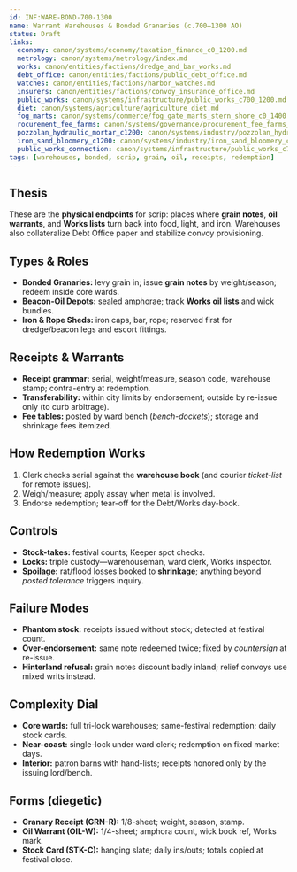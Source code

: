 ```yaml
---
id: INF:WARE-BOND-700-1300
name: Warrant Warehouses & Bonded Granaries (c.700–1300 AO)
status: Draft
links:
  economy: canon/systems/economy/taxation_finance_c0_1200.md
  metrology: canon/systems/metrology/index.md
  works: canon/entities/factions/dredge_and_bar_works.md
  debt_office: canon/entities/factions/public_debt_office.md
  watches: canon/entities/factions/harbor_watches.md
  insurers: canon/entities/factions/convoy_insurance_office.md
  public_works: canon/systems/infrastructure/public_works_c700_1200.md
  diet: canon/systems/agriculture/agriculture_diet.md
  fog_marts: canon/systems/commerce/fog_gate_marts_stern_shore_c0_1400.md
  rocurement_fee_farms: canon/systems/governance/procurement_fee_farms_c700_1200.md
  pozzolan_hydraulic_mortar_c1200: canon/systems/industry/pozzolan_hydraulic_mortar_c1200.md
  iron_sand_bloomery_c1200: canon/systems/industry/iron_sand_bloomery_c1200.md
  public_works_connection: canon/systems/infrastructure/public_works_c700_1200.md
tags: [warehouses, bonded, scrip, grain, oil, receipts, redemption]
---
```


## Thesis
These are the **physical endpoints** for scrip: places where **grain notes**, **oil warrants**, and **Works lists** turn back into food, light, and iron. Warehouses also collateralize Debt Office paper and stabilize convoy provisioning.

## Types & Roles
- **Bonded Granaries:** levy grain in; issue **grain notes** by weight/season; redeem inside core wards.
- **Beacon-Oil Depots:** sealed amphorae; track **Works oil lists** and wick bundles.
- **Iron & Rope Sheds:** iron caps, bar, rope; reserved first for dredge/beacon legs and escort fittings.

## Receipts & Warrants
- **Receipt grammar:** serial, weight/measure, season code, warehouse stamp; contra-entry at redemption.
- **Transferability:** within city limits by endorsement; outside by re-issue only (to curb arbitrage).
- **Fee tables:** posted by ward bench (*bench-dockets*); storage and shrinkage fees itemized.

## How Redemption Works
1) Clerk checks serial against the **warehouse book** (and courier *ticket-list* for remote issues).
2) Weigh/measure; apply assay when metal is involved.
3) Endorse redemption; tear-off for the Debt/Works day-book.

## Controls
- **Stock-takes:** festival counts; Keeper spot checks.
- **Locks:** triple custody—warehouseman, ward clerk, Works inspector.
- **Spoilage:** rat/flood losses booked to **shrinkage**; anything beyond *posted tolerance* triggers inquiry.

## Failure Modes
- **Phantom stock:** receipts issued without stock; detected at festival count.
- **Over-endorsement:** same note redeemed twice; fixed by *countersign* at re-issue.
- **Hinterland refusal:** grain notes discount badly inland; relief convoys use mixed writs instead.

## Complexity Dial
- **Core wards:** full tri-lock warehouses; same-festival redemption; daily stock cards.
- **Near-coast:** single-lock under ward clerk; redemption on fixed market days.
- **Interior:** patron barns with hand-lists; receipts honored only by the issuing lord/bench.

## Forms (diegetic)
- **Granary Receipt (GRN-R):** 1/8-sheet; weight, season, stamp.
- **Oil Warrant (OIL-W):** 1/4-sheet; amphora count, wick book ref, Works mark.
- **Stock Card (STK-C):** hanging slate; daily ins/outs; totals copied at festival close.
